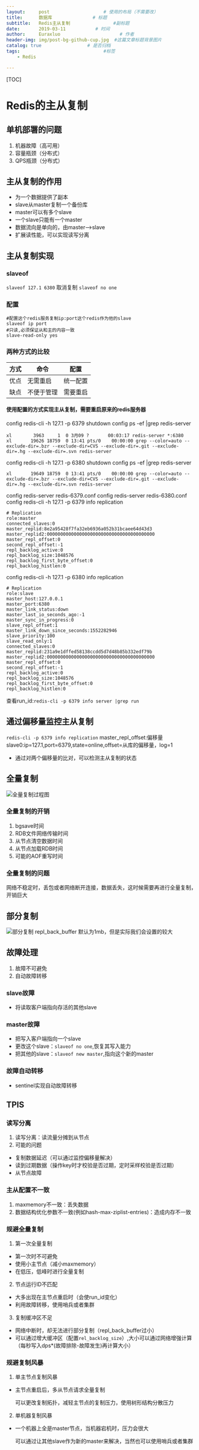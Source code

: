 ```yaml
---
layout:     post                    # 使用的布局（不需要改）
title:      数据库               # 标题
subtitle:   Redis主从复制                #副标题
date:       2019-03-11           # 时间
author:     Euraxluo                      # 作者
header-img: img/post-bg-github-cup.jpg  #这篇文章标题背景图片
catalog: true                 # 是否归档
tags:                               #标签
    - Redis

---
```

[TOC]
# Redis的主从复制

## 单机部署的问题
1. 机器故障（高可用）
2. 容量瓶颈（分布式）
3. QPS瓶颈（分布式）

## 主从复制的作用
- 为一个数据提供了副本
- slave从master复制一个备份库
- master可以有多个slave
- 一个slave只能有一个master
- 数据流向是单向的，由master-->slave
- 扩展读性能，可以实现读写分离

## 主从复制实现
### slaveof

`slaveof 127.1 6380`
取消复制
`slaveof no one`
### 配置
```shell
#配置这个redis服务复制ip:port这个redis作为他的slave
slaveof ip port
#只读,必须保证从和主的内容一致
slave-read-only yes
```
### 两种方式的比较

| 方式 | 命令       | 配置     |
| ---- | ---------- | -------- |
| 优点 | 无需重启   | 统一配置 |
| 缺点 | 不便于管理 | 需要重启 |

#### 使用配置的方式实现主从复制，需要重启原来的redis服务器

config redis-cli -h 127.1 -p 6379 shutdown
config ps -ef |grep redis-server
```shell
xl        3963     1  0 3月09 ?       00:03:17 redis-server *:6380
xl       19626 18759  0 13:41 pts/0    00:00:00 grep --color=auto --exclude-dir=.bzr --exclude-dir=CVS --exclude-dir=.git --exclude-dir=.hg --exclude-dir=.svn redis-server
```
config redis-cli -h 127.1 -p 6380 shutdown
config ps -ef |grep redis-server
```shell
xl       19649 18759  0 13:41 pts/0    00:00:00 grep --color=auto --exclude-dir=.bzr --exclude-dir=CVS --exclude-dir=.git --exclude-dir=.hg --exclude-dir=.svn redis-server
```
config redis-server redis-6379.conf
config redis-server redis-6380.conf
config redis-cli -h 127.1 -p 6379 info replication
```
# Replication
role:master
connected_slaves:0
master_replid:8e2a95428f7fa32eb6936a052b31bcaee64d43d3
master_replid2:0000000000000000000000000000000000000000
master_repl_offset:0
second_repl_offset:-1
repl_backlog_active:0
repl_backlog_size:1048576
repl_backlog_first_byte_offset:0
repl_backlog_histlen:0
```
config redis-cli -h 127.1 -p 6380 info replication
```shell
# Replication
role:slave
master_host:127.0.0.1
master_port:6380
master_link_status:down
master_last_io_seconds_ago:-1
master_sync_in_progress:0
slave_repl_offset:1
master_link_down_since_seconds:1552282946
slave_priority:100
slave_read_only:1
connected_slaves:0
master_replid:231a9e1dffed58138ccdd5d7d48b85b332edf79b
master_replid2:0000000000000000000000000000000000000000
master_repl_offset:0
second_repl_offset:-1
repl_backlog_active:0
repl_backlog_size:1048576
repl_backlog_first_byte_offset:0
repl_backlog_histlen:0
```
查看run_id:`redis-cli -p 6379 info server |grep run`
## 通过偏移量监控主从复制

`redis-cli -p 6379 info replication`
master_repl_offset:偏移量
slave0:ip=127.1,port=6379,state=online,offset=从库的偏移量，log=1
- 通过对两个偏移量的比对，可以检测主从复制的状态
## 全量复制
![全量复制过程图](/image/master-slave.png)

### 全量复制的开销
1. bgsave时间
2. RDB文件网络传输时间
3. 从节点清空数据时间
4. 从节点加载RDB时间
5. 可能的AOF重写时间

### 全量复制的问题
网络不稳定时，丢包或者网络断开连接，数据丢失，这时候需要再进行全量复制，开销巨大

## 部分复制
![部分复制](/image/notallcopy.png)
repl_back_buffer 默认为1mb，但是实际我们会设置的较大

## 故障处理
1. 故障不可避免
2. 自动故障转移

### slave故障
- 将读取客户端指向存活的其他slave

### master故障
- 把写入客户端指向一个slave
- 更改这个slave：`slaveof no one`,恢复其写入能力
- 把其他的slave：`slaveof new master`,指向这个新的master

### 故障自动转移
- sentinel实现自动故障转移


## TPIS
### 读写分离
1. 读写分离：读流量分摊到从节点
2. 可能的问题
- 复制数据延迟（可以通过监控偏移量解决）
- 读到过期数据（操作key时才校验是否过期，定时采样校验是否过期）
- 从节点故障

### 主从配置不一致
1. maxmemory不一致：丢失数据
2. 数据结构优化参数不一致(例如hash-max-ziplist-entries)：造成内存不一致

### 规避全量复制
1. 第一次全量复制
- 第一次时不可避免
- 使用小主节点（减小maxmemory）
- 在低压，低峰时进行全量复制
2. 节点运行ID不匹配
- 大多出现在主节点重启时（会使run_id变化）
- 利用故障转移，使用哨兵或者集群 
3. 复制缓冲区不足
- 网络中断时，却无法进行部分复制（repl_back_buffer过小）
- 可以通过增大缓冲区（配置`rel_backlog_size`）,大小可以通过网络增强计算（每秒写入dps*(故障排除-故障发生)再计算大小）
### 规避复制风暴
1. 单主节点复制风暴
- 主节点重启后，多从节点请求全量复制

  可以更改复制拓扑，减轻主节点的复制压力，使用树形结构分散压力
2. 单机器复制风暴
- 一个机器上全是master节点，当机器宕机时，压力会很大

  可以通过让其他slave作为新的master来解决，当然也可以使用哨兵或者集群

